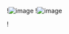 !![image](https://user-images.githubusercontent.com/106466382/187312981-389ca501-7d43-43ca-9005-b3270ec5ce50.png)
!![image](https://user-images.githubusercontent.com/106466382/187313015-bef0dfcb-cdf0-4c22-a428-d706a959c0db.png)

!
